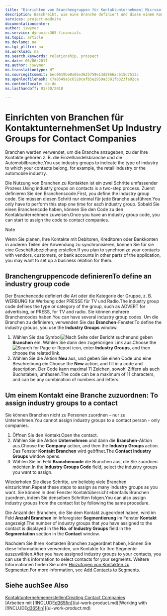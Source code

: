 ```yaml
---
title: "Einrichten von Branchengruppen für Kontaktunternehmen| Microsoft Docs"
description: Beschreibt, wie eine Branche definiert und diese einem Kontaktunternehmen, beispielsweise Einzelhandelsbranche, oder der Automobilindustrie zuweist.
services: project-madeira
documentationcenter: 
author: jswymer
ms.service: dynamics365-financials
ms.topic: article
ms.devlang: na
ms.tgt_pltfrm: na
ms.workload: na
ms.search.keywords: relationship, prospect
ms.date: 06/06/2017
ms.author: jswymer
ms.translationtype: HT
ms.sourcegitcommit: bec0619be0a65e3625759e13d2866ac615d7513c
ms.openlocfilehash: c7a8549a5c6528cafb5e2959a3391fb323fe92ca
ms.contentlocale: de-de
ms.lasthandoff: 01/30/2018

---
```

# <a name="set-up-industry-groups-for-contact-companies"></a><span data-ttu-id="dae52-103">Einrichten von Branchen für Kontaktunternehmen</span><span class="sxs-lookup"><span data-stu-id="dae52-103">Set Up Industry Groups for Contact Companies</span></span>
<span data-ttu-id="dae52-104">Branchen werden verwendet, um die Branche anzugeben, zu der Ihre Kontakte gehören z. B. die Einzelhandelsbranche und die Automobilbranche.</span><span class="sxs-lookup"><span data-stu-id="dae52-104">You use industry groups to indicate the type of industry to which your contacts belong, for example, the retail industry or the automobile industry.</span></span>

<span data-ttu-id="dae52-105">Die Nutzung von Branchen zu Kontakten ist ein zwei Schritte umfassender Prozess.</span><span class="sxs-lookup"><span data-stu-id="dae52-105">Using industry groups on contacts is a two-step process.</span></span> <span data-ttu-id="dae52-106">Zuerst definieren Sie den Branchenscode.</span><span class="sxs-lookup"><span data-stu-id="dae52-106">First, you define the industry group code.</span></span> <span data-ttu-id="dae52-107">Sie müssen diesen Schritt nur einmal für jede Branche ausführen.</span><span class="sxs-lookup"><span data-stu-id="dae52-107">You only have to perform this step one time for each industry group.</span></span> <span data-ttu-id="dae52-108">Sobald Sie einen Branchencode haben, können Sie den Code zu den Kontaktunternehmen zuweisen.</span><span class="sxs-lookup"><span data-stu-id="dae52-108">Once you have an industry group code, you can start to assign the code to contact companies.</span></span>

> [!NOTE]  
>   <span data-ttu-id="dae52-109">Wenn Sie planen, Ihre Kontakte mit Debitoren, Kreditoren oder Bankkonten in anderen Teilen der Anwendung zu synchronisieren, können Sie für sie eine Geschäftsbeziehung erstellen.</span><span class="sxs-lookup"><span data-stu-id="dae52-109">If you plan to synchronize your contacts with vendors, customers, or bank accounts in other parts of the application, you may want to set up a business relation for them.</span></span>

## <a name="to-define-an-industry-group-code"></a><span data-ttu-id="dae52-110">Branchengruppencode definieren</span><span class="sxs-lookup"><span data-stu-id="dae52-110">To define an industry group code</span></span>
<span data-ttu-id="dae52-111">Der Branchencode definiert die Art oder die Kategorie der Gruppe, z. B. WERBUNG für Werbung oder PRESSE für TV und Radio.</span><span class="sxs-lookup"><span data-stu-id="dae52-111">The industry group code defines the type or category of the group, such as ADVERT for advertising, or PRESS, for TV and radio.</span></span> <span data-ttu-id="dae52-112">Sie können mehrere Branchencodes haben.</span><span class="sxs-lookup"><span data-stu-id="dae52-112">You can have several industry group codes.</span></span> <span data-ttu-id="dae52-113">Um die Branchen zu definieren, verwenden Sie das **Branchen**-Fenster.</span><span class="sxs-lookup"><span data-stu-id="dae52-113">To define the industry groups, you use the **Industry Groups** window.</span></span>

1. <span data-ttu-id="dae52-114">Wählen Sie das Symbol![ Nach Seite oder Bericht suchen ](media/ui-search/search_small.png "Nach Seite oder Bericht suchen")und geben **Branchen** ein. Wählen Sie dann den zugehörigen Link aus.</span><span class="sxs-lookup"><span data-stu-id="dae52-114">Choose the ![Search for Page or Report](media/ui-search/search_small.png "Search for Page or Report icon") icon, enter **Industry Groups**, and then choose the related link.</span></span>
2. <span data-ttu-id="dae52-115">Wählen Sie die Aktion **Neu** aus, und geben Sie einen Code und eine Beschreibung ein.</span><span class="sxs-lookup"><span data-stu-id="dae52-115">Choose the **New** action, and fill in a code and description.</span></span> <span data-ttu-id="dae52-116">Der Code kann maximal 11 Zeichen, sowohl Ziffern als auch Buchstaben, umfassen.</span><span class="sxs-lookup"><span data-stu-id="dae52-116">The code can be a maximum of 11 characters, and can be any combination of numbers and letters.</span></span>

## <span data-ttu-id="dae52-117"><a name="AssignIndustryGroupContact">Um einem Kontakt eine Branche zuzuordnen:</a></span><span class="sxs-lookup"><span data-stu-id="dae52-117"><a name="AssignIndustryGroupContact"></a> To assign industry groups to a contact</span></span>
<span data-ttu-id="dae52-118">Sie können Branchen nicht zu Personen zuordnen – nur zu Unternehmen.</span><span class="sxs-lookup"><span data-stu-id="dae52-118">You cannot assign industry groups to a contact person - only companies.</span></span>

1. <span data-ttu-id="dae52-119">Öffnen Sie den Kontakt.</span><span class="sxs-lookup"><span data-stu-id="dae52-119">Open the contact.</span></span>
2. <span data-ttu-id="dae52-120">Wählen Sie die Aktion **Unternehmen** und dann die **Branchen**-Aktion aus.</span><span class="sxs-lookup"><span data-stu-id="dae52-120">Choose the **Company** action, and then the **Industry Groups** action.</span></span> <span data-ttu-id="dae52-121">Das Fenster **Kontakt Branchen** wird geöffnet.</span><span class="sxs-lookup"><span data-stu-id="dae52-121">The **Contact Industry Groups** window opens.</span></span>
3. <span data-ttu-id="dae52-122">Wählen Sie im Feld **Branchencode** die Branchen aus, die Sie zuordnen möchten.</span><span class="sxs-lookup"><span data-stu-id="dae52-122">In the **Industry Groups Code** field, select the industry groups you want to assign.</span></span>

<span data-ttu-id="dae52-123">Wiederholen Sie diese Schritte, um beliebig viele Branchen einzurichten.</span><span class="sxs-lookup"><span data-stu-id="dae52-123">Repeat these steps to assign as many industry groups as you want.</span></span> <span data-ttu-id="dae52-124">Sie können in dem Fenster Kontaktübersicht ebenfalls Branchen zuordnen, indem Sie denselben Schritten folgen.</span><span class="sxs-lookup"><span data-stu-id="dae52-124">You can also assign industry groups from the contact list by following the same procedure.</span></span>

<span data-ttu-id="dae52-125">Die Anzahl der Branchen, die Sie dem Kontakt zugeordnet haben, wird im Feld **Anzahl Branchen** im Inforegister **Segmentierung** im Fenster **Kontakt** angezeigt.</span><span class="sxs-lookup"><span data-stu-id="dae52-125">The number of industry groups that you have assigned to the contact is displayed in the **No. of Industry Groups** field in the **Segmentation** section in the **Contact** window.</span></span>

<span data-ttu-id="dae52-126">Nachdem Sie Ihren Kontakten Branchen zugeordnet haben, können Sie diese Informationen verwenden, um Kontakte für Ihre Segmente auszuwählen.</span><span class="sxs-lookup"><span data-stu-id="dae52-126">After you have assigned industry groups to your contacts, you can use this information to select contacts for your segments.</span></span> <span data-ttu-id="dae52-127">Weitere Informationen finden Sie unter [Hinzufügen von Kontakten zu Segmenten](marketing-add-contact-segment.md).</span><span class="sxs-lookup"><span data-stu-id="dae52-127">For more information, see [Add Contacts to Segments](marketing-add-contact-segment.md).</span></span>

## <a name="see-also"></a><span data-ttu-id="dae52-128">Siehe auch</span><span class="sxs-lookup"><span data-stu-id="dae52-128">See Also</span></span>
[<span data-ttu-id="dae52-129">Kontaktunternehmenerstellen</span><span class="sxs-lookup"><span data-stu-id="dae52-129">Creating Contact Companies</span></span>](marketing-create-contact-companies.md)  
<span data-ttu-id="dae52-130">[Arbeiten mit [!INCLUDE[d365fin](includes/d365fin_md.md)]](ui-work-product.md)</span><span class="sxs-lookup"><span data-stu-id="dae52-130">[Working with [!INCLUDE[d365fin](includes/d365fin_md.md)]](ui-work-product.md)</span></span>

